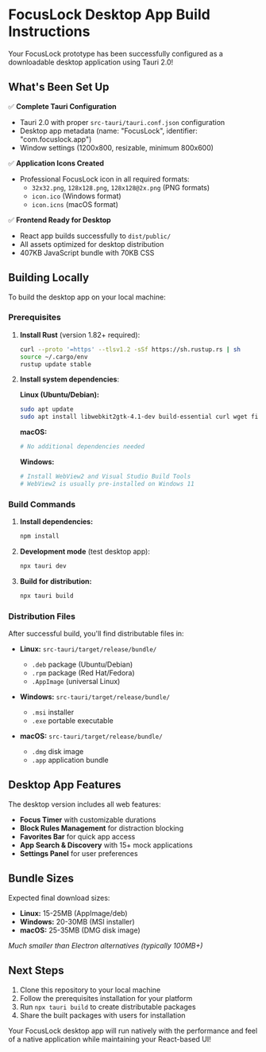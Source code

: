 # FocusLock Desktop App Build Instructions

Your FocusLock prototype has been successfully configured as a downloadable desktop application using Tauri 2.0!

## What's Been Set Up

✅ **Complete Tauri Configuration**
- Tauri 2.0 with proper `src-tauri/tauri.conf.json` configuration
- Desktop app metadata (name: "FocusLock", identifier: "com.focuslock.app")
- Window settings (1200x800, resizable, minimum 800x600)

✅ **Application Icons Created**
- Professional FocusLock icon in all required formats:
  - `32x32.png`, `128x128.png`, `128x128@2x.png` (PNG formats)
  - `icon.ico` (Windows format)  
  - `icon.icns` (macOS format)

✅ **Frontend Ready for Desktop**
- React app builds successfully to `dist/public/`
- All assets optimized for desktop distribution
- 407KB JavaScript bundle with 70KB CSS

## Building Locally

To build the desktop app on your local machine:

### Prerequisites
1. **Install Rust** (version 1.82+ required):
   ```bash
   curl --proto '=https' --tlsv1.2 -sSf https://sh.rustup.rs | sh
   source ~/.cargo/env
   rustup update stable
   ```

2. **Install system dependencies**:
   
   **Linux (Ubuntu/Debian):**
   ```bash
   sudo apt update
   sudo apt install libwebkit2gtk-4.1-dev build-essential curl wget file libxdo-dev libssl-dev libayatana-appindicator3-dev librsvg2-dev
   ```
   
   **macOS:**
   ```bash
   # No additional dependencies needed
   ```
   
   **Windows:**
   ```bash
   # Install WebView2 and Visual Studio Build Tools
   # WebView2 is usually pre-installed on Windows 11
   ```

### Build Commands

1. **Install dependencies:**
   ```bash
   npm install
   ```

2. **Development mode** (test desktop app):
   ```bash
   npx tauri dev
   ```

3. **Build for distribution:**
   ```bash
   npx tauri build
   ```

### Distribution Files

After successful build, you'll find distributable files in:
- **Linux:** `src-tauri/target/release/bundle/`
  - `.deb` package (Ubuntu/Debian)
  - `.rpm` package (Red Hat/Fedora) 
  - `.AppImage` (universal Linux)
  
- **Windows:** `src-tauri/target/release/bundle/`
  - `.msi` installer
  - `.exe` portable executable
  
- **macOS:** `src-tauri/target/release/bundle/`
  - `.dmg` disk image
  - `.app` application bundle

## Desktop App Features

The desktop version includes all web features:
- **Focus Timer** with customizable durations
- **Block Rules Management** for distraction blocking 
- **Favorites Bar** for quick app access
- **App Search & Discovery** with 15+ mock applications
- **Settings Panel** for user preferences

## Bundle Sizes

Expected final download sizes:
- **Linux:** 15-25MB (AppImage/deb)
- **Windows:** 20-30MB (MSI installer)
- **macOS:** 25-35MB (DMG disk image)

*Much smaller than Electron alternatives (typically 100MB+)*

## Next Steps

1. Clone this repository to your local machine
2. Follow the prerequisites installation for your platform
3. Run `npx tauri build` to create distributable packages
4. Share the built packages with users for installation

Your FocusLock desktop app will run natively with the performance and feel of a native application while maintaining your React-based UI!